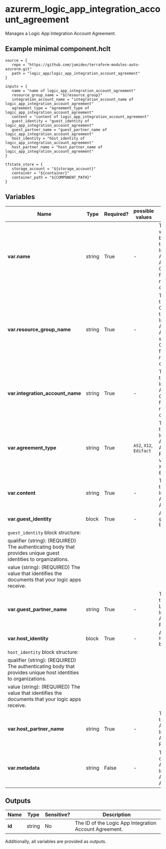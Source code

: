 # azurerm_logic_app_integration_account_agreement

Manages a Logic App Integration Account Agreement.

## Example minimal component.hclt

```hcl
source = {
   repo = "https://github.com/jumidev/terraform-modules-auto-azurerm.git" 
   path = "logic_app/logic_app_integration_account_agreement" 
}

inputs = {
   name = "name of logic_app_integration_account_agreement" 
   resource_group_name = "${resource_group}" 
   integration_account_name = "integration_account_name of logic_app_integration_account_agreement" 
   agreement_type = "agreement_type of logic_app_integration_account_agreement" 
   content = "content of logic_app_integration_account_agreement" 
   guest_identity = "guest_identity of logic_app_integration_account_agreement" 
   guest_partner_name = "guest_partner_name of logic_app_integration_account_agreement" 
   host_identity = "host_identity of logic_app_integration_account_agreement" 
   host_partner_name = "host_partner_name of logic_app_integration_account_agreement" 
}

tfstate_store = {
   storage_account = "${storage_account}" 
   container = "${container}" 
   container_path = "${COMPONENT_PATH}" 
}

```

## Variables

| Name | Type | Required? |  possible values |  Description |
| ---- | ---- | --------- |  ----------- | ----------- |
| **var.name** | string | True | -  |  The name which should be used for this Logic App Integration Account Agreement. Changing this forces a new resource to be created. | 
| **var.resource_group_name** | string | True | -  |  The name of the Resource Group where the Logic App Integration Account Agreement should exist. Changing this forces a new resource to be created. | 
| **var.integration_account_name** | string | True | -  |  The name of the Logic App Integration Account. Changing this forces a new resource to be created. | 
| **var.agreement_type** | string | True | `AS2`, `X12`, `Edifact`  |  The type of the Logic App Integration Account Agreement. Possible values are `AS2`, `X12` and `Edifact`. | 
| **var.content** | string | True | -  |  The content of the Logic App Integration Account Agreement. | 
| **var.guest_identity** | block | True | -  |  A `guest_identity` block. | 
| `guest_identity` block structure: || 
|   qualifier (string): (REQUIRED) The authenticating body that provides unique guest identities to organizations. ||
|   value (string): (REQUIRED) The value that identifies the documents that your logic apps receive. ||
| **var.guest_partner_name** | string | True | -  |  The name of the guest Logic App Integration Account Partner. | 
| **var.host_identity** | block | True | -  |  A `host_identity` block. | 
| `host_identity` block structure: || 
|   qualifier (string): (REQUIRED) The authenticating body that provides unique host identities to organizations. ||
|   value (string): (REQUIRED) The value that identifies the documents that your logic apps receive. ||
| **var.host_partner_name** | string | True | -  |  The name of the host Logic App Integration Account Partner. | 
| **var.metadata** | string | False | -  |  The metadata of the Logic App Integration Account Agreement. | 



## Outputs

| Name | Type | Sensitive? | Description |
| ---- | ---- | --------- | --------- |
| **id** | string | No  | The ID of the Logic App Integration Account Agreement. | 

Additionally, all variables are provided as outputs.
